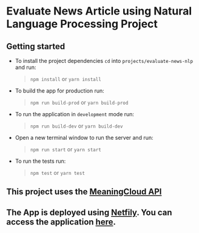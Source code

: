 # Evaluate News Article using Natural Language Processing Project 

## Getting started

- To install the project dependencies `cd` into `projects/evaluate-news-nlp` and run:
  >`npm install` or `yarn install`
- To build the app for production run:
  > `npm run build-prod` or `yarn build-prod`
- To run the application in `development` mode run:
  > `npm run build-dev` or `yarn build-dev`
- Open a new terminal window to run the server and run:
  >`npm run start` or `yarn start`
- To run the tests run:
  > `npm test` or `yarn test`
  
## This project uses the [MeaningCloud API](https://www.meaningcloud.com/developer/sentiment-analysis/doc/2.1/request)

## The App is deployed using [Netfily](https://www.netlify.com). You can access the application [here](https://gallant-yonath-f74681.netlify.app).
